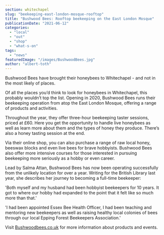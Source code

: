 ```yaml
---
section: whitechapel
slug: "beekeeping-east-london-mosque-rooftop"
title: "Bushwood Bees: Rooftop beekeeping on the East London Mosque"
publicationDate: "2021-06-12"
categories: 
  - "local"
  - "out"
  - "shop"
  - "what-s-on"
tags: 
  - "news"
featuredImage: "/images/BushwoodBees.jpg"
author: "albert-toth"
---
```


Bushwood Bees have brought their honeybees to Whitechapel - and not in the most likely of places.

Of all the places you’d think to look for honeybees in Whitechapel, this probably wouldn’t top the list. Opening in 2020, Bushwood Bees runs their beekeeping operation from atop the East London Mosque, offering a range of products and activities. 

Throughout the year, they offer three-hour beekeeping taster sessions, priced at £60. Here you get the opportunity to handle live honeybees as well as learn more about them and the types of honey they produce. There’s also a honey tasting session at the end. 

Via their online shop, you can also purchase a range of raw local honey, beeswax blocks and even live bees for brave hobbyists. Bushwood Bees also offer more intensive courses for those interested in pursuing beekeeping more seriously as a hobby or even career.

Lead by Salma Attan, Bushwood Bees has now been operating successfully from the unlikely location for over a year. Writing for the British Library last year, she describes her journey to becoming a full-time beekeeper:

'Both myself and my husband had been hobbyist beekeepers for 10 years. It got to where our hobby had expanded to the point that it felt like so much more than that.'

'I had been appointed Essex Bee Health Officer, I had been teaching and mentoring new beekeepers as well as raising healthy local colonies of bees through our local Epping Forest Beekeepers Association.'

Visit [Bushwoodbees.co.uk](http://bushwoodbees.co.uk) for more information about products and events.
